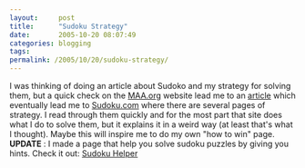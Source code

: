 ```yaml
---
layout:     post
title:      "Sudoku Strategy"
date:       2005-10-20 08:07:49
categories: blogging
tags:  
permalink: /2005/10/20/sudoku-strategy/
---
```

I was thinking of doing an article about Sudoko and my strategy for solving them, but a quick check on the [MAA.org](http://maa.org/news/columns.html) website lead me to an [article](http://www.sciencenewsforkids.org/pages/puzzlezone/muse/muse1005.asp) which eventually lead me to [Sudoku.com](http://www.sudoku.com/) where there are several pages of strategy. I read through them quickly and for the most part that site does what I do to solve them, but it explains it in a weird way (at least that's what I thought). Maybe this will inspire me to do my own "how to win" page. **UPDATE** : I made a page that help you solve sudoku puzzles by giving you hints. Check it out: [Sudoku Helper](http://ironboundsoftware.com/products/SudokuHelper/)

